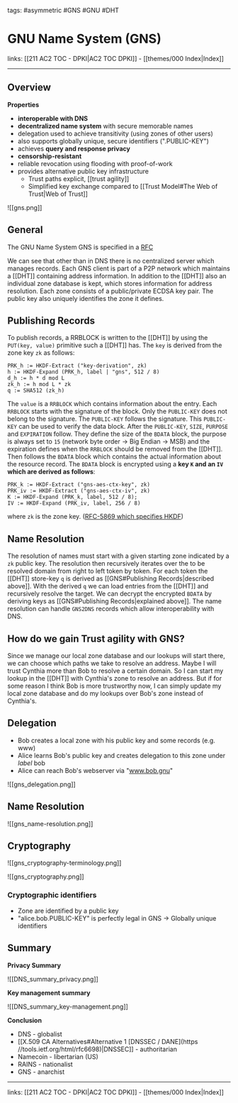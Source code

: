 tags: #asymmetric #GNS #GNU #DHT

# GNU Name System (GNS)

links: [[211 AC2 TOC - DPKI|AC2 TOC DPKI]] - [[themes/000 Index|Index]]

---

## Overview

**Properties**

- **interoperable with DNS**
- **decentralized name system** with secure memorable names
- delegation used to achieve transitivity (using zones of other users)
- also supports globally unique, secure identifiers (".PUBLIC-KEY")
- achieves **query and response privacy**
- **censorship-resistant**
- reliable revocation using flooding with proof-of-work
- provides alternative public key infrastructure
	- Trust paths explicit, [[trust agility]]
	- Simplified key exchange compared to [[Trust Model#The Web of Trust|Web of Trust]]

![[gns.png]]

## General

The GNU Name System GNS is specified in a [RFC](https://datatracker.ietf.org/doc/id/draft-schanzen-gns-01.html)

We can see that other than in DNS there is no centralized server which manages records. Each GNS client is part of a P2P network which maintains a [[DHT]] containing address information. In addition to the [[DHT]] also an individual zone database is kept, which stores information for address resolution. Each zone consists of a public/private ECDSA key pair. The public key also uniquely identifies the zone it defines.

## Publishing Records

To publish records, a RRBLOCK is written to the [[DHT]] by using the `PUT(key, value)` primitive such a [[DHT]] has. The `key` is derived from the zone key `zk` as follows: 

```
PRK_h := HKDF-Extract ("key-derivation", zk)
h := HKDF-Expand (PRK_h, label | "gns", 512 / 8)
d_h := h * d mod L
zk_h := h mod L * zk
q := SHA512 (zk_h) 
```

The `value` is a `RRBLOCK` which contains information about the entry. Each `RRBLOCK` starts with the signature of the block. Only the `PUBLIC-KEY` does not belong to the signature. The `PUBLIC-KEY` follows the signature. This `PUBLIC-KEY` can be used to verify the data block. After the `PUBLIC-KEY`, `SIZE`, `PURPOSE` and `EXPIRATION` follow. They define the size of the `BDATA` block, the purpose is always set to `15` (network byte order $\rightarrow$ Big Endian $\rightarrow$ MSB) and the expiration defines when the `RRBLOCK` should be removed from the [[DHT]]. Then follows the `BDATA` block which contains the actual information about the resource record. The `BDATA` block is encrypted using a **key `K` and an `IV` which are derived as follows**:

```
PRK_k := HKDF-Extract ("gns-aes-ctx-key", zk)
PRK_iv := HKDF-Extract ("gns-aes-ctx-iv", zk)
K := HKDF-Expand (PRK_k, label, 512 / 8);
IV := HKDF-Expand (PRK_iv, label, 256 / 8)
```

where `zk` is the zone key. ([RFC-5869 which specifies HKDF](https://www.rfc-editor.org/rfc/rfc5869.html))

## Name Resolution

The resolution of names must start with a given starting zone indicated by a `zk` public key. The resolution then recursively iterates over the to be resolved domain from right to left token by token. For each token the [[DHT]] store-key `q` is derived as [[GNS#Publishing Records|described above]]. With the derived `q` we can load entries from the [[DHT]] and recursively resolve the target. We can decrypt the encrypted `BDATA` by deriving keys as [[GNS#Publishing Records|explained above]]. The name resolution can handle `GNS2DNS` records which allow interoperability with DNS.

## How do we gain Trust agility with GNS?

Since we manage our local zone database and our lookups will start there, we can choose which paths we take to resolve an address. Maybe I will trust Cynthia more than Bob to resolve a certain domain. So I can start my lookup in the [[DHT]] with Cynthia's zone to resolve an address. But if for some reason I think Bob is more trustworthy now, I can simply update my local zone database and do my lookups over Bob's zone instead of Cynthia's. 

## Delegation

- Bob creates a local zone with his public key and some records (e.g. www)
- Alice learns Bob's public key and creates delegation to this zone under *label* bob
- Alice can reach Bob's webserver via "www.bob.gnu"

![[gns_delegation.png]]

## Name Resolution

![[gns_name-resolution.png]]

## Cryptography

![[gns_cryptography-terminology.png]]

![[gns_cryptography.png]]

### Cryptographic identifiers

- Zone are identified by a public key
- "alice.bob.PUBLIC-KEY" is perfectly legal in GNS $\rightarrow$ Globally unique identifiers

## Summary

**Privacy Summary**

![[DNS_summary_privacy.png]]

**Key management summary**

![[DNS_summary_key-management.png]]

**Conclusion**

- DNS - globalist
- [[X.509 CA Alternatives#Alternative 1 [DNSSEC / DANE](https //tools.ietf.org/html/rfc6698)|DNSSEC]] - authoritarian
- Namecoin - libertarian (US)
- RAINS - nationalist
- GNS - anarchist

---
links: [[211 AC2 TOC - DPKI|AC2 TOC DPKI]] - [[themes/000 Index|Index]]